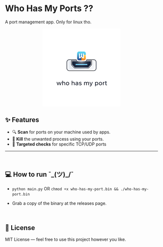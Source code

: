 # Who Has My Ports ??
A port management app. Only for linux tho. 
<p align="center"> <img src="https://raw.githubusercontent.com/STRTSNM/Who-Has-My-Ports-/refs/heads/main/icon.png" /> </p>



## ✨ Features

- 🔍 **Scan** for ports on your machine used by apps.
- 🔪 **Kill** the unwanted process using your ports.
- 🎯 **Targeted checks** for specific TCP/UDP ports
---

&ensp;


## 💻 How to run  **¯\_(ツ)_/¯**

- ```python main.py```
OR 
```chmod +x who-has-my-port.bin && ./who-has-my-port.bin```

 - Grab a copy of the binary at the releases page.


&ensp;
## 📜 License

MIT License — feel free to use this project however you like.

